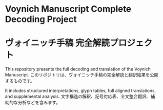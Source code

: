 # Voynich Manuscript Complete Decoding Project
# ヴォイニッチ手稿 完全解読プロジェクト

This repository presents the full decoding and translation of the Voynich Manuscript.
このリポジトリは、ヴォイニッチ手稿の完全解読と翻訳結果を公開するものです。

It includes structured interpretations, glyph tables, full aligned translations, and supplemental analysis.
文字構造の解釈、記号対応表、全文整合翻訳、補助的な分析などを含みます。
